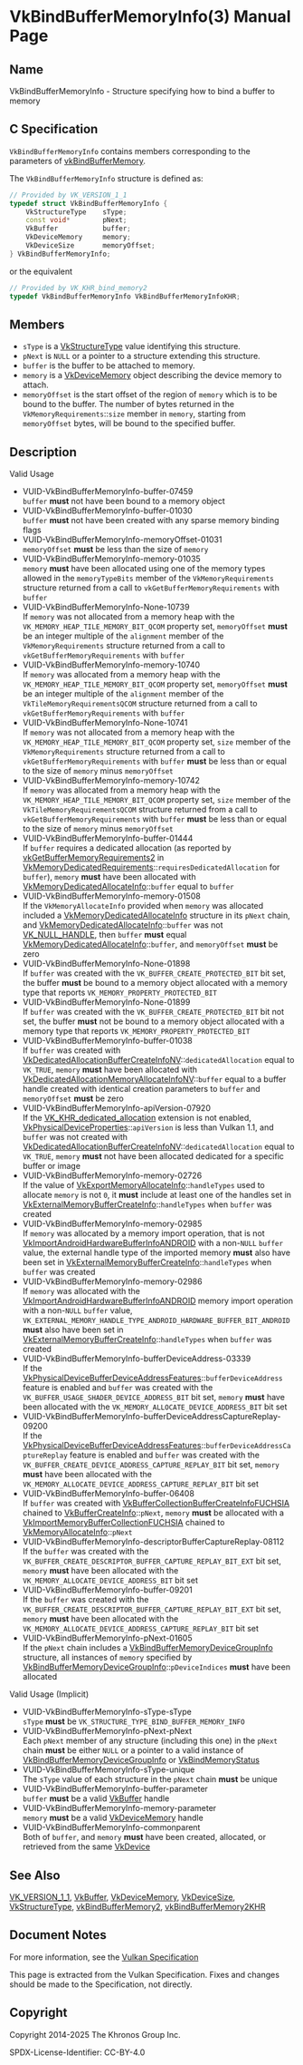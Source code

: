 # VkBindBufferMemoryInfo(3) Manual Page

## Name

VkBindBufferMemoryInfo - Structure specifying how to bind a buffer to memory



## [](#_c_specification)C Specification

`VkBindBufferMemoryInfo` contains members corresponding to the parameters of [vkBindBufferMemory](https://registry.khronos.org/vulkan/specs/latest/man/html/vkBindBufferMemory.html).

The `VkBindBufferMemoryInfo` structure is defined as:

```c++
// Provided by VK_VERSION_1_1
typedef struct VkBindBufferMemoryInfo {
    VkStructureType    sType;
    const void*        pNext;
    VkBuffer           buffer;
    VkDeviceMemory     memory;
    VkDeviceSize       memoryOffset;
} VkBindBufferMemoryInfo;
```

or the equivalent

```c++
// Provided by VK_KHR_bind_memory2
typedef VkBindBufferMemoryInfo VkBindBufferMemoryInfoKHR;
```

## [](#_members)Members

- `sType` is a [VkStructureType](https://registry.khronos.org/vulkan/specs/latest/man/html/VkStructureType.html) value identifying this structure.
- `pNext` is `NULL` or a pointer to a structure extending this structure.
- `buffer` is the buffer to be attached to memory.
- `memory` is a [VkDeviceMemory](https://registry.khronos.org/vulkan/specs/latest/man/html/VkDeviceMemory.html) object describing the device memory to attach.
- `memoryOffset` is the start offset of the region of `memory` which is to be bound to the buffer. The number of bytes returned in the `VkMemoryRequirements`::`size` member in `memory`, starting from `memoryOffset` bytes, will be bound to the specified buffer.

## [](#_description)Description

Valid Usage

- [](#VUID-VkBindBufferMemoryInfo-buffer-07459)VUID-VkBindBufferMemoryInfo-buffer-07459  
  `buffer` **must** not have been bound to a memory object
- [](#VUID-VkBindBufferMemoryInfo-buffer-01030)VUID-VkBindBufferMemoryInfo-buffer-01030  
  `buffer` **must** not have been created with any sparse memory binding flags
- [](#VUID-VkBindBufferMemoryInfo-memoryOffset-01031)VUID-VkBindBufferMemoryInfo-memoryOffset-01031  
  `memoryOffset` **must** be less than the size of `memory`
- [](#VUID-VkBindBufferMemoryInfo-memory-01035)VUID-VkBindBufferMemoryInfo-memory-01035  
  `memory` **must** have been allocated using one of the memory types allowed in the `memoryTypeBits` member of the `VkMemoryRequirements` structure returned from a call to `vkGetBufferMemoryRequirements` with `buffer`
- [](#VUID-VkBindBufferMemoryInfo-None-10739)VUID-VkBindBufferMemoryInfo-None-10739  
  If `memory` was not allocated from a memory heap with the `VK_MEMORY_HEAP_TILE_MEMORY_BIT_QCOM` property set, `memoryOffset` **must** be an integer multiple of the `alignment` member of the `VkMemoryRequirements` structure returned from a call to `vkGetBufferMemoryRequirements` with `buffer`
- [](#VUID-VkBindBufferMemoryInfo-memory-10740)VUID-VkBindBufferMemoryInfo-memory-10740  
  If `memory` was allocated from a memory heap with the `VK_MEMORY_HEAP_TILE_MEMORY_BIT_QCOM` property set, `memoryOffset` **must** be an integer multiple of the `alignment` member of the `VkTileMemoryRequirementsQCOM` structure returned from a call to `vkGetBufferMemoryRequirements` with `buffer`
- [](#VUID-VkBindBufferMemoryInfo-None-10741)VUID-VkBindBufferMemoryInfo-None-10741  
  If `memory` was not allocated from a memory heap with the `VK_MEMORY_HEAP_TILE_MEMORY_BIT_QCOM` property set, `size` member of the `VkMemoryRequirements` structure returned from a call to `vkGetBufferMemoryRequirements` with `buffer` **must** be less than or equal to the size of `memory` minus `memoryOffset`
- [](#VUID-VkBindBufferMemoryInfo-memory-10742)VUID-VkBindBufferMemoryInfo-memory-10742  
  If `memory` was allocated from a memory heap with the `VK_MEMORY_HEAP_TILE_MEMORY_BIT_QCOM` property set, `size` member of the `VkTileMemoryRequirementsQCOM` structure returned from a call to `vkGetBufferMemoryRequirements` with `buffer` **must** be less than or equal to the size of `memory` minus `memoryOffset`
- [](#VUID-VkBindBufferMemoryInfo-buffer-01444)VUID-VkBindBufferMemoryInfo-buffer-01444  
  If `buffer` requires a dedicated allocation (as reported by [vkGetBufferMemoryRequirements2](https://registry.khronos.org/vulkan/specs/latest/man/html/vkGetBufferMemoryRequirements2.html) in [VkMemoryDedicatedRequirements](https://registry.khronos.org/vulkan/specs/latest/man/html/VkMemoryDedicatedRequirements.html)::`requiresDedicatedAllocation` for `buffer`), `memory` **must** have been allocated with [VkMemoryDedicatedAllocateInfo](https://registry.khronos.org/vulkan/specs/latest/man/html/VkMemoryDedicatedAllocateInfo.html)::`buffer` equal to `buffer`
- [](#VUID-VkBindBufferMemoryInfo-memory-01508)VUID-VkBindBufferMemoryInfo-memory-01508  
  If the `VkMemoryAllocateInfo` provided when `memory` was allocated included a [VkMemoryDedicatedAllocateInfo](https://registry.khronos.org/vulkan/specs/latest/man/html/VkMemoryDedicatedAllocateInfo.html) structure in its `pNext` chain, and [VkMemoryDedicatedAllocateInfo](https://registry.khronos.org/vulkan/specs/latest/man/html/VkMemoryDedicatedAllocateInfo.html)::`buffer` was not [VK\_NULL\_HANDLE](https://registry.khronos.org/vulkan/specs/latest/man/html/VK_NULL_HANDLE.html), then `buffer` **must** equal [VkMemoryDedicatedAllocateInfo](https://registry.khronos.org/vulkan/specs/latest/man/html/VkMemoryDedicatedAllocateInfo.html)::`buffer`, and `memoryOffset` **must** be zero
- [](#VUID-VkBindBufferMemoryInfo-None-01898)VUID-VkBindBufferMemoryInfo-None-01898  
  If `buffer` was created with the `VK_BUFFER_CREATE_PROTECTED_BIT` bit set, the buffer **must** be bound to a memory object allocated with a memory type that reports `VK_MEMORY_PROPERTY_PROTECTED_BIT`
- [](#VUID-VkBindBufferMemoryInfo-None-01899)VUID-VkBindBufferMemoryInfo-None-01899  
  If `buffer` was created with the `VK_BUFFER_CREATE_PROTECTED_BIT` bit not set, the buffer **must** not be bound to a memory object allocated with a memory type that reports `VK_MEMORY_PROPERTY_PROTECTED_BIT`
- [](#VUID-VkBindBufferMemoryInfo-buffer-01038)VUID-VkBindBufferMemoryInfo-buffer-01038  
  If `buffer` was created with [VkDedicatedAllocationBufferCreateInfoNV](https://registry.khronos.org/vulkan/specs/latest/man/html/VkDedicatedAllocationBufferCreateInfoNV.html)::`dedicatedAllocation` equal to `VK_TRUE`, `memory` **must** have been allocated with [VkDedicatedAllocationMemoryAllocateInfoNV](https://registry.khronos.org/vulkan/specs/latest/man/html/VkDedicatedAllocationMemoryAllocateInfoNV.html)::`buffer` equal to a buffer handle created with identical creation parameters to `buffer` and `memoryOffset` **must** be zero
- [](#VUID-VkBindBufferMemoryInfo-apiVersion-07920)VUID-VkBindBufferMemoryInfo-apiVersion-07920  
  If the [VK\_KHR\_dedicated\_allocation](https://registry.khronos.org/vulkan/specs/latest/man/html/VK_KHR_dedicated_allocation.html) extension is not enabled, [VkPhysicalDeviceProperties](https://registry.khronos.org/vulkan/specs/latest/man/html/VkPhysicalDeviceProperties.html)::`apiVersion` is less than Vulkan 1.1, and `buffer` was not created with [VkDedicatedAllocationBufferCreateInfoNV](https://registry.khronos.org/vulkan/specs/latest/man/html/VkDedicatedAllocationBufferCreateInfoNV.html)::`dedicatedAllocation` equal to `VK_TRUE`, `memory` **must** not have been allocated dedicated for a specific buffer or image
- [](#VUID-VkBindBufferMemoryInfo-memory-02726)VUID-VkBindBufferMemoryInfo-memory-02726  
  If the value of [VkExportMemoryAllocateInfo](https://registry.khronos.org/vulkan/specs/latest/man/html/VkExportMemoryAllocateInfo.html)::`handleTypes` used to allocate `memory` is not `0`, it **must** include at least one of the handles set in [VkExternalMemoryBufferCreateInfo](https://registry.khronos.org/vulkan/specs/latest/man/html/VkExternalMemoryBufferCreateInfo.html)::`handleTypes` when `buffer` was created
- [](#VUID-VkBindBufferMemoryInfo-memory-02985)VUID-VkBindBufferMemoryInfo-memory-02985  
  If `memory` was allocated by a memory import operation, that is not [VkImportAndroidHardwareBufferInfoANDROID](https://registry.khronos.org/vulkan/specs/latest/man/html/VkImportAndroidHardwareBufferInfoANDROID.html) with a non-`NULL` `buffer` value, the external handle type of the imported memory **must** also have been set in [VkExternalMemoryBufferCreateInfo](https://registry.khronos.org/vulkan/specs/latest/man/html/VkExternalMemoryBufferCreateInfo.html)::`handleTypes` when `buffer` was created
- [](#VUID-VkBindBufferMemoryInfo-memory-02986)VUID-VkBindBufferMemoryInfo-memory-02986  
  If `memory` was allocated with the [VkImportAndroidHardwareBufferInfoANDROID](https://registry.khronos.org/vulkan/specs/latest/man/html/VkImportAndroidHardwareBufferInfoANDROID.html) memory import operation with a non-`NULL` `buffer` value, `VK_EXTERNAL_MEMORY_HANDLE_TYPE_ANDROID_HARDWARE_BUFFER_BIT_ANDROID` **must** also have been set in [VkExternalMemoryBufferCreateInfo](https://registry.khronos.org/vulkan/specs/latest/man/html/VkExternalMemoryBufferCreateInfo.html)::`handleTypes` when `buffer` was created
- [](#VUID-VkBindBufferMemoryInfo-bufferDeviceAddress-03339)VUID-VkBindBufferMemoryInfo-bufferDeviceAddress-03339  
  If the [VkPhysicalDeviceBufferDeviceAddressFeatures](https://registry.khronos.org/vulkan/specs/latest/man/html/VkPhysicalDeviceBufferDeviceAddressFeatures.html)::`bufferDeviceAddress` feature is enabled and `buffer` was created with the `VK_BUFFER_USAGE_SHADER_DEVICE_ADDRESS_BIT` bit set, `memory` **must** have been allocated with the `VK_MEMORY_ALLOCATE_DEVICE_ADDRESS_BIT` bit set
- [](#VUID-VkBindBufferMemoryInfo-bufferDeviceAddressCaptureReplay-09200)VUID-VkBindBufferMemoryInfo-bufferDeviceAddressCaptureReplay-09200  
  If the [VkPhysicalDeviceBufferDeviceAddressFeatures](https://registry.khronos.org/vulkan/specs/latest/man/html/VkPhysicalDeviceBufferDeviceAddressFeatures.html)::`bufferDeviceAddressCaptureReplay` feature is enabled and `buffer` was created with the `VK_BUFFER_CREATE_DEVICE_ADDRESS_CAPTURE_REPLAY_BIT` bit set, `memory` **must** have been allocated with the `VK_MEMORY_ALLOCATE_DEVICE_ADDRESS_CAPTURE_REPLAY_BIT` bit set
- [](#VUID-VkBindBufferMemoryInfo-buffer-06408)VUID-VkBindBufferMemoryInfo-buffer-06408  
  If `buffer` was created with [VkBufferCollectionBufferCreateInfoFUCHSIA](https://registry.khronos.org/vulkan/specs/latest/man/html/VkBufferCollectionBufferCreateInfoFUCHSIA.html) chained to [VkBufferCreateInfo](https://registry.khronos.org/vulkan/specs/latest/man/html/VkBufferCreateInfo.html)::`pNext`, `memory` **must** be allocated with a [VkImportMemoryBufferCollectionFUCHSIA](https://registry.khronos.org/vulkan/specs/latest/man/html/VkImportMemoryBufferCollectionFUCHSIA.html) chained to [VkMemoryAllocateInfo](https://registry.khronos.org/vulkan/specs/latest/man/html/VkMemoryAllocateInfo.html)::`pNext`
- [](#VUID-VkBindBufferMemoryInfo-descriptorBufferCaptureReplay-08112)VUID-VkBindBufferMemoryInfo-descriptorBufferCaptureReplay-08112  
  If the `buffer` was created with the `VK_BUFFER_CREATE_DESCRIPTOR_BUFFER_CAPTURE_REPLAY_BIT_EXT` bit set, `memory` **must** have been allocated with the `VK_MEMORY_ALLOCATE_DEVICE_ADDRESS_BIT` bit set
- [](#VUID-VkBindBufferMemoryInfo-buffer-09201)VUID-VkBindBufferMemoryInfo-buffer-09201  
  If the `buffer` was created with the `VK_BUFFER_CREATE_DESCRIPTOR_BUFFER_CAPTURE_REPLAY_BIT_EXT` bit set, `memory` **must** have been allocated with the `VK_MEMORY_ALLOCATE_DEVICE_ADDRESS_CAPTURE_REPLAY_BIT` bit set
- [](#VUID-VkBindBufferMemoryInfo-pNext-01605)VUID-VkBindBufferMemoryInfo-pNext-01605  
  If the `pNext` chain includes a [VkBindBufferMemoryDeviceGroupInfo](https://registry.khronos.org/vulkan/specs/latest/man/html/VkBindBufferMemoryDeviceGroupInfo.html) structure, all instances of `memory` specified by [VkBindBufferMemoryDeviceGroupInfo](https://registry.khronos.org/vulkan/specs/latest/man/html/VkBindBufferMemoryDeviceGroupInfo.html)::`pDeviceIndices` **must** have been allocated

Valid Usage (Implicit)

- [](#VUID-VkBindBufferMemoryInfo-sType-sType)VUID-VkBindBufferMemoryInfo-sType-sType  
  `sType` **must** be `VK_STRUCTURE_TYPE_BIND_BUFFER_MEMORY_INFO`
- [](#VUID-VkBindBufferMemoryInfo-pNext-pNext)VUID-VkBindBufferMemoryInfo-pNext-pNext  
  Each `pNext` member of any structure (including this one) in the `pNext` chain **must** be either `NULL` or a pointer to a valid instance of [VkBindBufferMemoryDeviceGroupInfo](https://registry.khronos.org/vulkan/specs/latest/man/html/VkBindBufferMemoryDeviceGroupInfo.html) or [VkBindMemoryStatus](https://registry.khronos.org/vulkan/specs/latest/man/html/VkBindMemoryStatus.html)
- [](#VUID-VkBindBufferMemoryInfo-sType-unique)VUID-VkBindBufferMemoryInfo-sType-unique  
  The `sType` value of each structure in the `pNext` chain **must** be unique
- [](#VUID-VkBindBufferMemoryInfo-buffer-parameter)VUID-VkBindBufferMemoryInfo-buffer-parameter  
  `buffer` **must** be a valid [VkBuffer](https://registry.khronos.org/vulkan/specs/latest/man/html/VkBuffer.html) handle
- [](#VUID-VkBindBufferMemoryInfo-memory-parameter)VUID-VkBindBufferMemoryInfo-memory-parameter  
  `memory` **must** be a valid [VkDeviceMemory](https://registry.khronos.org/vulkan/specs/latest/man/html/VkDeviceMemory.html) handle
- [](#VUID-VkBindBufferMemoryInfo-commonparent)VUID-VkBindBufferMemoryInfo-commonparent  
  Both of `buffer`, and `memory` **must** have been created, allocated, or retrieved from the same [VkDevice](https://registry.khronos.org/vulkan/specs/latest/man/html/VkDevice.html)

## [](#_see_also)See Also

[VK\_VERSION\_1\_1](https://registry.khronos.org/vulkan/specs/latest/man/html/VK_VERSION_1_1.html), [VkBuffer](https://registry.khronos.org/vulkan/specs/latest/man/html/VkBuffer.html), [VkDeviceMemory](https://registry.khronos.org/vulkan/specs/latest/man/html/VkDeviceMemory.html), [VkDeviceSize](https://registry.khronos.org/vulkan/specs/latest/man/html/VkDeviceSize.html), [VkStructureType](https://registry.khronos.org/vulkan/specs/latest/man/html/VkStructureType.html), [vkBindBufferMemory2](https://registry.khronos.org/vulkan/specs/latest/man/html/vkBindBufferMemory2.html), [vkBindBufferMemory2KHR](https://registry.khronos.org/vulkan/specs/latest/man/html/vkBindBufferMemory2KHR.html)

## [](#_document_notes)Document Notes

For more information, see the [Vulkan Specification](https://registry.khronos.org/vulkan/specs/latest/html/vkspec.html#VkBindBufferMemoryInfo)

This page is extracted from the Vulkan Specification. Fixes and changes should be made to the Specification, not directly.

## [](#_copyright)Copyright

Copyright 2014-2025 The Khronos Group Inc.

SPDX-License-Identifier: CC-BY-4.0
